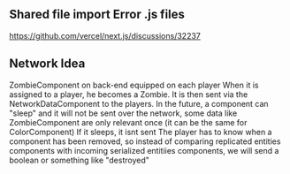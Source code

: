 ## Shared file import Error .js files

<https://github.com/vercel/next.js/discussions/32237>

## Network Idea

ZombieComponent on back-end equipped on each player
When it is assigned to a player, he becomes a Zombie.
It is then sent via the NetworkDataComponent to the players.
In the future, a component can "sleep" and it will not be sent over the network, some data like ZombieComponent are only relevant once (it can be the same for ColorComponent)
If it sleeps, it isnt sent
The player has to know when a component has been removed, so instead of comparing replicated entities components with incoming serialized entitiies components, we will send a boolean or something like "destroyed"
